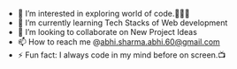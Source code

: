 
- 👀 I’m interested in exploring world of code.🧑🏻‍💻
- 🌱 I’m currently learning Tech Stacks of Web development
- 💞️ I’m looking to collaborate on New Project Ideas
- 📫 How to reach me @abhi.sharma.abhi.60@gmail.com
- ⚡ Fun fact: I always code in my mind before on screen.📺
  

<!---
abhi-sharma-60/abhi-sharma-60 is a ✨ special ✨ repository because its `README.md` (this file) appears on your GitHub profile.
You can click the Preview link to take a look at your changes.
--->
